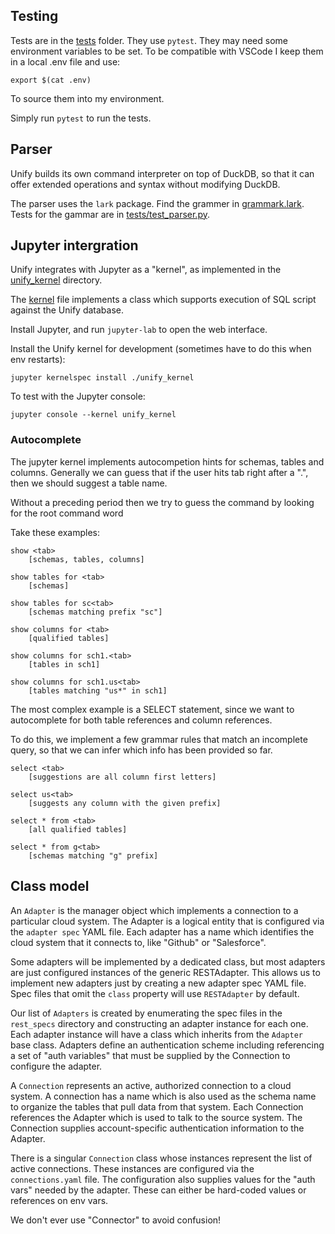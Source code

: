 ## Testing

Tests are in the [tests](./tests) folder. They use `pytest`.
They may need some environment variables to be set. To be
compatible with VSCode I keep them in a local .env file and
use:

    export $(cat .env)

To source them into my environment.

Simply run `pytest` to run the tests.

## Parser

Unify builds its own command interpreter on top of DuckDB, so that it can offer extended operations and syntax without modifying DuckDB.

The parser uses the `lark` package. Find the grammer in [grammark.lark](grammar.lark). Tests for the gammar are in [tests/test_parser.py](tests/test_parser.py).

## Jupyter intergration

Unify integrates with Jupyter as a "kernel", as implemented
in the [unify_kernel](./unify_kernel) directory.

The [kernel](./unify_kernel/kernel.py) file implements a class which supports execution of SQL script against the Unify database.

Install Jupyter, and run `jupyter-lab` to open the web interface.

Install the Unify kernel for development (sometimes have to do this when env restarts):

    jupyter kernelspec install ./unify_kernel

To test with the Jupyter console:

    jupyter console --kernel unify_kernel

### Autocomplete

The jupyter kernel implements autocompetion hints for schemas,
tables and columns. Generally we can guess that if the user hits
tab right after a ".", then we should suggest a table name. 

Without a preceding period then we try to guess the command by looking for the root command word

Take these examples:

    show <tab>
        [schemas, tables, columns]

    show tables for <tab>
        [schemas]

    show tables for sc<tab>
        [schemas matching prefix "sc"]

    show columns for <tab>
        [qualified tables]

    show columns for sch1.<tab>
        [tables in sch1]

    show columns for sch1.us<tab>
        [tables matching "us*" in sch1]

The most complex example is a SELECT statement, since we want to autocomplete for both table references and column references.

To do this, we implement a few grammar rules that match an incomplete query, so that we can infer which info has been provided so far.

    select <tab>
        [suggestions are all column first letters]

    select us<tab>
        [suggests any column with the given prefix]

    select * from <tab>
        [all qualified tables]

    select * from g<tab>
        [schemas matching "g" prefix]

## Class model

An `Adapter` is the manager object which implements a connection to a particular
cloud system. The Adapter is a logical entity that is configured via the
`adapter spec` YAML file. Each adapter has a name which identifies the cloud
system that it connects to, like "Github" or "Salesforce".

Some adapters will be implemented by a dedicated class, but most adapters are just
configured instances of the generic RESTAdapter. This allows us to implement
new adapters just by creating a new adapter spec YAML file. Spec files that omit
the `class` property will use `RESTAdapter` by default.

Our list of `Adapters` is created by enumerating the spec files in the `rest_specs`
directory and constructing an adapter instance for each one. Each adapter instance
will have a class which inherits from the `Adapter` base class. Adapters define
an authentication scheme including referencing a set of "auth variables" that
must be supplied by the Connection to configure the adapter.

A `Connection` represents an active, authorized connection to a cloud system. A
connection has a name which is also used as the schema name to organize the tables
that pull data from that system. Each Connection references the Adapter which is
used to talk to the source system. The Connection supplies account-specific authentication
information to the Adapter.

There is a singular `Connection` class whose instances represent the list of active
connections. These instances are configured via the `connections.yaml` file. The configuration
also supplies values for the "auth vars" needed by the adapter. These can either be
hard-coded values or references on env vars.

We don't ever use "Connector" to avoid confusion!